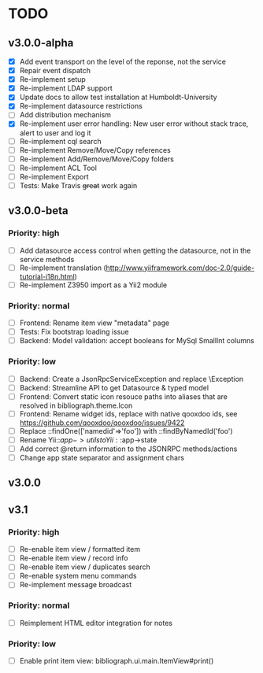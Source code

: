 # TODO

## v3.0.0-alpha
- [x] Add event transport on the level of the reponse, not the service
- [x] Repair event dispatch
- [x] Re-implement setup
- [x] Re-implement LDAP support
- [x] Update docs to allow test installation at Humboldt-University
- [x] Re-implement datasource restrictions
- [ ] Add distribution mechanism
- [x] Re-implement user error handling: New user error without stack trace, alert to user and log it
- [ ] Re-implement cql search
- [ ] Re-implement Remove/Move/Copy references
- [ ] Re-implement Add/Remove/Move/Copy folders
- [ ] Re-implement ACL Tool
- [ ] Re-implement Export
- [ ] Tests: Make Travis ~~great~~ work again

## v3.0.0-beta

### Priority: high
- [ ] Add datasource access control when getting the datasource, not in the service methods
- [ ] Re-implement translation (http://www.yiiframework.com/doc-2.0/guide-tutorial-i18n.html)
- [ ] Re-implement Z3950 import as a Yii2 module

### Priority: normal
- [ ] Frontend: Rename item view "metadata" page
- [ ] Tests: Fix bootstrap loading issue
- [ ] Backend: Model validation: accept booleans for MySql SmallInt columns

### Priority: low
- [ ] Backend: Create a JsonRpcServiceException and replace \Exception
- [ ] Backend: Streamline API to get Datasource & typed model
- [ ] Frontend: Convert static icon resouce paths into aliases that are resolved in bibliograph.theme.Icon
- [ ] Frontend: Rename widget ids, replace with native qooxdoo ids, see https://github.com/qooxdoo/qooxdoo/issues/9422
- [ ] Replace ::findOne(['namedid'=>'foo']) with ::findByNamedId('foo')
- [ ] Rename Yii::$app->utils to Yii::$app->state
- [ ] Add correct @return information to the JSONRPC methods/actions
- [ ] Change app state separator and assignment chars

## v3.0.0

## v3.1

### Priority: high
- [ ] Re-enable item view / formatted item
- [ ] Re-enable item view / record info
- [ ] Re-enable item view / duplicates search
- [ ] Re-enable system menu commands
- [ ] Re-implement message broadcast

### Priority: normal
- [ ] Reimplement HTML editor integration for notes

### Priority: low
- [ ] Enable print item view: bibliograph.ui.main.ItemView#print()